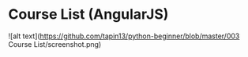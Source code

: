 #  Course List (AngularJS)

![alt text](https://github.com/tapin13/python-beginner/blob/master/003 Course List/screenshot.png)
